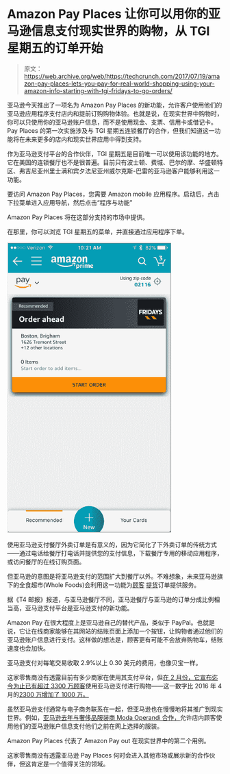 # Amazon Pay Places 让你可以用你的亚马逊信息支付现实世界的购物，从 TGI 星期五的订单开始 

> 原文：<https://web.archive.org/web/https://techcrunch.com/2017/07/19/amazon-pay-places-lets-you-pay-for-real-world-shopping-using-your-amazon-info-starting-with-tgi-fridays-to-go-orders/>

亚马逊今天推出了一项名为 Amazon Pay Places 的新功能，允许客户使用他们的亚马逊应用程序支付店内和提前订购购物体验。也就是说，在现实世界中购物时，你可以只使用你的亚马逊账户信息，而不是使用现金、支票、信用卡或借记卡。Pay Places 的第一次实施涉及与 TGI 星期五连锁餐厅的合作，但我们知道这一功能将在未来更多的店内和现实世界应用中得到支持。

作为亚马逊支付平台的合作伙伴，TGI 星期五是目前唯一可以使用该功能的地方。它在美国的连锁餐厅也不是很普遍。目前只有波士顿、费城、巴尔的摩、华盛顿特区、弗吉尼亚州里士满和宾夕法尼亚州威尔克斯-巴雷的亚马逊客户能够利用这一功能。

要访问 Amazon Pay Places，您需要 Amazon mobile 应用程序。启动后，点击下拉菜单进入应用导航，然后点击“程序与功能”

Amazon Pay Places 将在这部分支持的市场中提供。

在那里，你可以浏览 TGI 星期五的菜单，并直接通过应用程序下单。

![](img/8207be7cedbeb55df92594f0962d0500.png)

使用亚马逊支付餐厅外卖订单是有意义的，因为它简化了下外卖订单的传统方式——通过电话给餐厅打电话并提供您的支付信息，下载餐厅专用的移动应用程序，或访问餐厅的在线订购页面。

但亚马逊的意图是将亚马逊支付的范围扩大到餐厅以外。不难想象，未来亚马逊旗下的全食超市(Whole Foods)会利用这一功能为[顾客](https://web.archive.org/web/20221207181716/http://www.wholefoodsmarket.com/tags/curbside-pickup) [提货](https://web.archive.org/web/20221207181716/https://www.wholefoodsmarket.com/shop/choose)订单提供服务。

据《T4 邮报》报道，与亚马逊餐厅不同，亚马逊餐厅与亚马逊的订单分成比例相当高，亚马逊支付平台是亚马逊支付的新功能。

Amazon Pay 在很大程度上是亚马逊自己的替代产品，类似于 PayPal。也就是说，它让在线商家能够在其网站的结账页面上添加一个按钮，让购物者通过他们的亚马逊账户信息进行支付。这样做的想法是，顾客更有可能不会放弃购物车，结账速度也会加快。

亚马逊支付对每笔交易收取 2.9%以上 0.30 美元的费用，也像贝宝一样。

这家零售商没有透露目前有多少商家在使用其支付平台，但[在 2 月份，它宣布迄今为止已有超过 3300 万顾客](https://web.archive.org/web/20221207181716/https://beta.techcrunch.com/2017/02/07/amazon-payments-nearly-doubled-transaction-volume-in-2016-added-10-million-more-customers/)使用亚马逊支付进行购物——这一数字比 2016 年 4 月的[2300 万增加了 1000 万。](https://web.archive.org/web/20221207181716/https://beta.techcrunch.com/2016/04/04/amazon-takes-on-paypal-and-others-with-launch-of-amazon-payments-partner-program/)

虽然亚马逊支付通常与电子商务联系在一起，但亚马逊也在慢慢地将其推广到现实世界。例如，[亚马逊去年与奢侈品服装商 Moda Operandi 合作，](https://web.archive.org/web/20221207181716/http://www.seattletimes.com/business/amazon/amazon-partners-with-luxury-clothing-merchant-in-click-and-collect-model/)允许店内顾客使用他们的亚马逊账户信息支付他们之前在网上选择的服装。

Amazon Pay Places 代表了 Amazon Pay out 在现实世界中的第二个用例。

这家零售商没有透露亚马逊 Pay Places 何时会进入其他市场或展示新的合作伙伴，但这肯定是一个值得关注的领域。